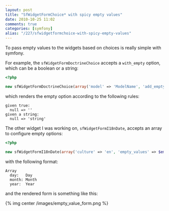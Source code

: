 ```yaml
---
layout: post
title: "SfWidgetFormChoice* with spicy empty values"
date: 2010-10-25 11:02
comments: true
categories: [symfony]
alias: "/227/sfwidgetformchoice-with-spicy-empty-values"
---
```


To pass empty values to the widgets based on choices is really simple with symfony.
<!-- more -->

For example, the `sfWidgetFormDoctrineChoice` accepts a `with_empty` option, which can be a boolean or a string:

``` php
<?php

new sfWidgetFormDoctrineChoice(array('model' => 'ModelName', 'add_empty' => ...));
```

which renders the empty option according to the following rules:

```
given true:
  null => ''
given a string:
  null => 'string' 
```

The other widget I was working on, `sfWidgetFormI18nDate`, accepts an array to configure empty options:

``` php
<?php

new sfWidgetFormI18nDate(array('culture' => 'en', 'empty_values' => $empty_values));
```

with the following format:

```
Array
  day:   Day
  month: Month
  year:  Year
```

and the rendered form is something like this:

{% img center /images/empty_value_form.png %}